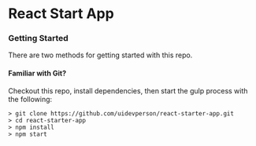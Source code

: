 # React Start App

### Getting Started

There are two methods for getting started with this repo.

#### Familiar with Git?
Checkout this repo, install dependencies, then start the gulp process with the following:

```
> git clone https://github.com/uidevperson/react-starter-app.git
> cd react-starter-app
> npm install
> npm start
```

